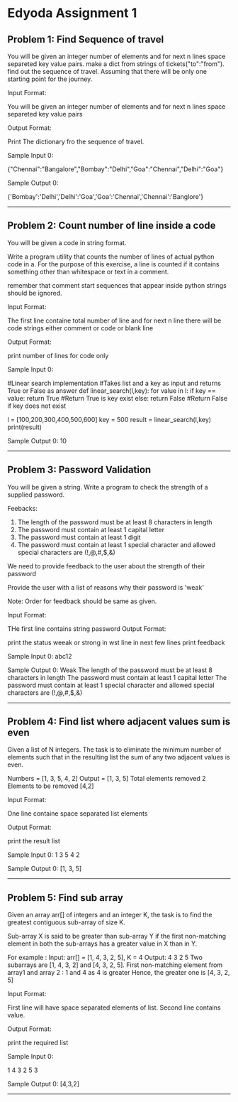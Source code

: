 # Edyoda Assignment 1

## Problem 1: Find Sequence of travel

You will be given an integer number of elements and for next n lines space separeted key value pairs. make a dict from strings of tickets("to":"from"). find out the sequence of travel. Assuming that there will be only one starting point for the journey.

Input Format:

You will be given an integer number of elements and for next n lines space separeted key value pairs

Output Format:

Print The dictionary fro the sequence of travel.

Sample Input 0:

{"Chennai":"Bangalore","Bombay":"Delhi","Goa":"Chennai","Delhi":"Goa"}

Sample Output 0:

{'Bombay':'Delhi','Delhi':'Goa','Goa':'Chennai','Chennai':'Banglore'}

******************************************************************************************************************************************************************

## Problem 2: Count number of line inside a code

You will be given a code in string format. 

Write a program utility that counts the number of lines of actual python code in a. For the purpose of this exercise, a line is counted if it contains something other than whitespace or text in a comment.

remember that comment start sequences that appear inside python strings should be ignored.

Input Format:

The first line containe total number of line and for next n line there will be code strings either comment or code or blank line

Output Format:

print number of lines for code only

Sample Input 0:

#Linear search implementation
#Takes list and a key as input and returns True or False as answer
def linear_search(l,key):
    for value in l:
        if key == value:
            return True #Return True is key exist
    else:
        return False #Return False if key does not exist

l = [100,200,300,400,500,600]
key = 500
result = linear_search(l,key)
print(result)

Sample Output 0:
10

******************************************************************************************************************************************************************

## Problem 3: Password Validation

You will be given a string. Write a program to check the strength of a supplied password.

Feebacks:

1. The length of the password must be at least 8 characters in length
2. The password must contain at least 1 capital letter
3. The password must contain at least 1 digit
4. The password must contain at least 1 special character and allowed special characters are (!,@,#,$,&)

We need to provide feedback to the user about the strength of their password

Provide the user with a list of reasons why their password is 'weak'      

 Note: Order for feedback should be same as given.                                                    

Input Format:

THe first line contains string password
Output Format:

print the status weeak or strong in wst line in next few lines print feedback

Sample Input 0:
abc12

Sample Output 0:
Weak
The length of the password must be at least 8 characters in length
The password must contain at least 1 capital letter
The password must contain at least 1 special character and allowed special characters are (!,@,#,$,&)  

******************************************************************************************************************************************************************

## Problem 4: Find list where adjacent values sum is even

Given a list of N integers. The task is to eliminate the minimum number of elements such that in the resulting list the sum of any two adjacent values is even.

Numbers = [1, 3, 5, 4, 2]
Output = [1, 3, 5]
Total elements removed 2
Elements to be removed [4,2]

Input Format:

One line containe space separated list elements

Output Format:

print the result list

Sample Input 0:
1 3 5 4 2

Sample Output 0:
[1, 3, 5]

******************************************************************************************************************************************************************

## Problem 5: Find sub array

Given an array arr[] of integers and an integer K, the task is to find the greatest contiguous sub-array of size K. 

Sub-array X is said to be greater than sub-array Y if the first non-matching element in both the sub-arrays has a greater value in X than in Y.

For example :
Input: arr[] = [1, 4, 3, 2, 5], K = 4
Output: 4 3 2 5
Two subarrays are [1, 4, 3, 2] and [4, 3, 2, 5]. First non-matching element from array1 and array 2 : 1 and 4 as 4 is greater
Hence, the greater one is [4, 3, 2, 5]

Input Format:

First line will have space separated elements of list. Second line contains value.

Output Format:

print the required list

Sample Input 0:

1 4 3 2 5
3

Sample Output 0:
[4,3,2]

******************************************************************************************************************************************************************
